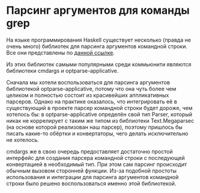 # Парсинг аргументов для команды grep

На языке программирования Haskell существует несколько (правда не очень много)
библиотек для парсинга аргументов командной строки. Все они представлены 
по [данной ссылке](https://wiki.haskell.org/Command_line_option_parsers).

Из этих библиотек самыми популярными среди коммьюнити являются библиотеки
cmdargs и optparse-applicative.

Сначала мы хотели воспользоваться для парсинга аргументов библиотекой optparse-applicative, потому
что она чуть более чем целиком и полностью состоит из красивейших аппликативных парсеров.
Однако на практике оказалось, что интегрировать её в существующий в проекте парсер
командной строки будет дороже, чем хотелось бы: в optparse-applicative определён
свой тип Parser, который никак не коррелирует с таким же типом из библиотеки
Text.Megaparsec (на основе которой реализован наш парсер), 
поэтому пришлось бы писать какие-то обёртки и конвертаторы,
чего делать исключительно не хотелось.

cmdargs же в свою очередь предоставляет достаточно простой интерфейс для создания
парсера командной строки с последующей конвертацией в необходимый тип. При этом сам парсинг происходит обычным вызовом
сторонней функции. Из-за подобной простоты использования и интеграции 
для парсинга аргументов командной строки было решено воспользоваться именно этой библиотекой.